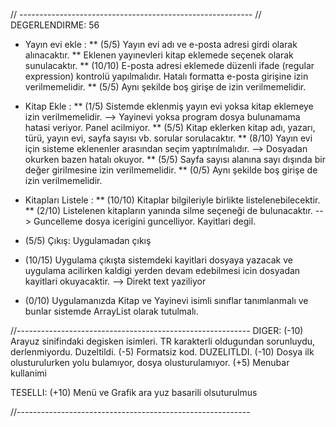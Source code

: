 // ----------------------------------------------------------
// DEGERLENDIRME: 56

* Yayın evi ekle : 
** (5/5) Yayın evi adı ve e-posta adresi girdi olarak alınacaktır. 
** Eklenen yayınevleri kitap eklemede seçenek olarak sunulacaktır. 
** (10/10) E-posta adresi eklemede düzenli ifade (regular expression) kontrolü yapılmalıdır. Hatalı formatta e-posta girişine izin verilmemelidir. 
** (5/5) Aynı şekilde boş girişe de izin verilmemelidir.

* Kitap Ekle : 
** (1/5) Sistemde eklenmiş yayın evi yoksa kitap eklemeye izin verilmemelidir. 
--> Yayinevi yoksa program dosya bulunamama hatasi veriyor. Panel acilmiyor.
** (5/5) Kitap eklerken kitap adı, yazarı, türü, yayın evi, sayfa sayısı vb. sorular sorulacaktır. 
** (8/10) Yayın evi için sisteme eklenenler arasından seçim yaptırılmalıdır. 
--> Dosyadan okurken bazen hatalı okuyor.
** (5/5) Sayfa sayısı alanına sayı dışında bir değer girilmesine izin verilmemelidir. 
** (0/5) Aynı şekilde boş girişe de izin verilmemelidir.

* Kitapları Listele : 
** (10/10) Kitaplar bilgileriyle birlikte listelenebilecektir. 
** (2/10) Listelenen kitapların yanında silme seçeneği de bulunacaktır.
--> Guncelleme dosya icerigini guncelliyor. Kayitlari degil.

* (5/5) Çıkış: Uygulamadan çıkış

* (10/15) Uygulama çıkışta sistemdeki kayitlari dosyaya yazacak ve uygulama acilirken kaldigi yerden devam edebilmesi icin dosyadan kayitlari okuyacaktir.
--> Direkt text yaziliyor

* (0/10) Uygulamanızda Kitap ve Yayinevi isimli sınıflar tanımlanmalı ve bunlar sistemde ArrayList olarak tutulmalı.

//----------------------------------------------------------
DIGER:
(-10) Arayuz sinifindaki degisken isimleri. TR karakterli oldugundan sorunluydu, derlenmiyordu. Duzeltildi. 
(-5) Formatsiz kod. DUZELITLDI.
(-10) Dosya ilk olusturulurken yolu bulamıyor, dosya olusturulamıyor.
(+5) Menubar kullanimi

TESELLI:
(+10) Menü ve Grafik ara yuz basarili olsuturulmus

//----------------------------------------------------------